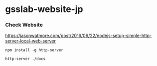 # gsslab-website-jp

### Check Website

https://jasonwatmore.com/post/2016/06/22/nodejs-setup-simple-http-server-local-web-server

```
npm install -g http-server

http-server ./docs
```